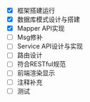 <!--
 * @Description: 
 * @Version: 
 * @Autor: Zhangchunhao
 * @Date: 2022-04-23 10:21:44
 * @LastEditors: Zhanchunhao
 * @LastEditTime: 2022-04-24 18:36:14
-->
- [x] 框架搭建运行
- [x] 数据库模式设计与搭建
- [x] Mapper API实现
- [ ] Msg修补
- [ ] Service API设计与实现
- [ ] 路由设计
- [ ] 符合RESTful规范
- [ ] 前端渲染显示
- [ ] 注释补充
- [ ] 测试
